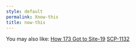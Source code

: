 ```yaml
---
style: default
permalink: Xnow-this
title: now-this
---
```

You may also like:
[How 173 Got to Site-19](http://scp-wiki.net/how-173-got-to-site-19)
[SCP-1132](http://scp-wiki.net/scp-1132)